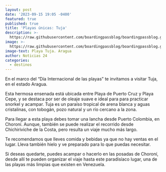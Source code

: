 ```yaml
---
layout: post
date: '2023-09-15 19:05 -0400'
featured: true
published: true
title: 'Playas únicas: Tuja'
description: >-
  https://raw.githubusercontent.com/boardingpassblog/boardingpassblog.github.io/main/assets/images/tuja.jpg
image: >-
  https://raw.githubusercontent.com/boardingpassblog/boardingpassblog.github.io/main/assets/images/tuja.jpg
image-text: Playa Tuja. Aragua
author: Noticias 24
categories:
  - destinos
---
```



En el marco del “Día Internacional de las playas” te invitamos a visitar Tuja, en el estado Aragua.

Esta hermosa ensenada está ubicada entre Playa de Puerto Cruz y Playa Cepe, y se destaca por ser de oleaje suave e ideal para para practicar snorkel y acampar. Tuja es un paraíso tropical de arena blanca y aguas cristalinas, con tobogán, pozo natural y un río cercano a la zona.

Para llegar a esta playa debes tomar una lancha desde Puerto Colombia, en Choroní. Aunque, también se puede realizar el recorrido desde Chichiriviche de la Costa, pero resulta un viaje mucho más largo.

Te recomendamos que lleves comida y bebidas ya que no hay ventas en el lugar. Lleva también hielo y ve preparado para lo que puedas necesitar. 

Si deseas quedarte, puedes acampar o hacerlo en las posadas de Choroní, desde allí te pueden organizar el viaje hasta este paradisíaco lugar, una de las playas más limpias que existen en Venezuela. 

